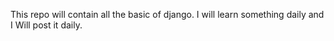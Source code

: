 This repo will contain all the basic of django.
I will learn something daily and I Will post it daily.

